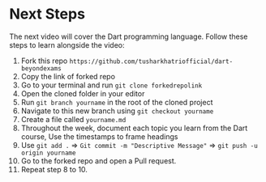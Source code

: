 # Next Steps

The next video will cover the Dart programming language. Follow these steps to learn alongside the video:

1. Fork this repo `https://github.com/tusharkhatriofficial/dart-beyondexams`
2. Copy the link of forked repo 
3. Go to your terminal and run `git clone forkedrepolink`
4. Open the cloned folder in your editor 
5. Run `git branch yourname` in the root of the cloned project
6. Navigate to this new branch using `git checkout yourname`
7. Create a file called `yourname.md`
8. Throughout the week, document each topic you learn from the Dart course, Use the timestamps to frame headings
9. Use `git add .` => `Git commit -m "Descriptive Message"` => `git push -u origin yourname`
10. Go to the forked repo and open a Pull request.
11. Repeat step 8 to 10.
